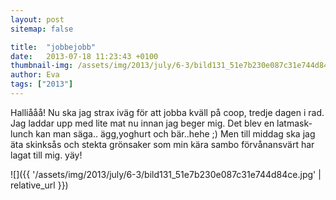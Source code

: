 ```yaml
---
layout: post
sitemap: false

title:  "jobbejobb"
date:   2013-07-18 11:23:43 +0100
thumbnail-img: /assets/img/2013/july/6-3/bild131_51e7b230e087c31e744d84ce.jpg
author: Eva
tags: ["2013"]
---
```








Halliååå! Nu ska jag strax iväg för att jobba kväll på coop, tredje dagen i rad. Jag laddar upp med lite mat nu innan jag beger mig. Det blev en latmask-lunch kan man säga.. ägg,yoghurt och bär..hehe ;) Men till middag ska jag äta skinksås och stekta grönsaker som min kära sambo förvånansvärt har lagat till mig. yäy!

![]({{ '/assets/img/2013/july/6-3/bild131_51e7b230e087c31e744d84ce.jpg'  | relative_url }})

